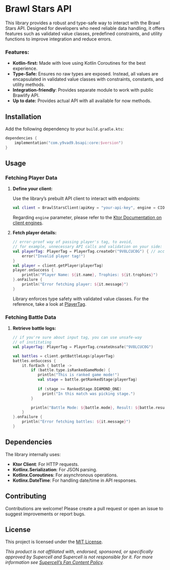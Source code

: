# Brawl Stars API

This library provides a robust and type-safe way to interact with the Brawl Stars API.
Designed for developers who need reliable data handling, it offers features such as validated
value classes, predefined constraints, and utility functions to improve integration and reduce errors.

### Features:

- **Kotlin-first:** Made with love using Kotlin Coroutines for the best experience.
- **Type-Safe:** Ensures no raw types are exposed. Instead, all values are encapsulated in validated value classes with
  constraints, constants, and utility methods.
- **Integration-friendly**: Provides separate module to work with public Brawlify API.
- **Up to date:** Provides actual API with all available for now methods.

## Installation

Add the following dependency to your `build.gradle.kts`:

```kotlin
dependencies {
    implementation("com.y9vad9.bsapi:core:$version")
}
```

## Usage

### Fetching Player Data

1. **Define your client:**

   Use the library’s prebuilt API client to interact with endpoints:

   ```kotlin
   val client = BrawlStarsClient(apiKey = "your-api-key", engine = CIO)
   ```
   Regarding `engine` parameter, please refer to
   the [Ktor Documentation on client engines](https://ktor.io/docs/client-engines.html).

2. **Fetch player details:**

   ```kotlin
   // error-proof way of passing player's tag, to avoid,
   // for example, unnecessary API calls and validation on your side:
   val playerTag: PlayerTag = PlayerTag.createOr("9V8LCUC0G") { // accepts both with hashtag and without
       error("Invalid player tag!")
   }
   val player = client.getPlayer(playerTag)
   player.onSuccess {
       println("Player Name: ${it.name}, Trophies: ${it.trophies}")
   }.onFailure {
       println("Error fetching player: ${it.message}")
   }
   ```
   Library enforces type safety with validated value classes. For
   the reference, take a look
   at [PlayerTag](core/src/commonMain/kotlin/com/y9vad9/bsapi/types/player/value/PlayerTag.kt).

### Fetching Battle Data

1. **Retrieve battle logs:**

   ```kotlin
   // if you're sure about input tag, you can use unsafe-way 
   // of institating
   val playerTag: PlayerTag = PlayerTag.createUnsafe("9V8LCUC0G")
   
   val battles = client.getBattleLogs(playerTag)
   battles.onSuccess {
       it.forEach { battle ->
           if (battle.type.isRankedGameMode) {
              println("This is ranked game mode!")
              val stage = battle.getRankedStage(playerTag)
  
              if (stage >= RankedStage.DIAMOND_ONE)
                print("In this match was picking stage.")
           }
   
           println("Battle Mode: ${battle.mode}, Result: ${battle.result}")
       }
   }.onFailure {
       println("Error fetching battles: ${it.message}")
   }
   ```

## Dependencies

The library internally uses:

- **Ktor Client**: For HTTP requests.
- **Kotlinx.Serialization**: For JSON parsing.
- **Kotlinx.Coroutines**: For asynchronous operations.
- **Kotlinx.DateTime**: For handling date/time in API responses.

## Contributing

Contributions are welcome! Please create a pull request or open an issue to suggest improvements or report bugs.

## License

This project is licensed under the [MIT License](LICENSE).

*This product is not affiliated with, endorsed, sponsored, or specifically approved by Supercell and Supercell is not
responsible for it.
For more information see [Supercell’s Fan Content Policy](https://supercell.com/en/fan-content-policy/).*

